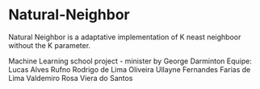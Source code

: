 # Natural-Neighbor
 
 Natural Neighbor is a adaptative implementation of K neast neighboor without the K parameter. 
 
Machine Learning school project - minister by George Darminton 
Equipe: 
		Lucas Alves Rufno
  Rodrigo de Lima Oliveira
  Ullayne Fernandes Farias de Lima
  Valdemiro Rosa Viera do Santos 
